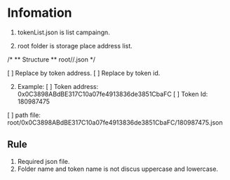 # Infomation

1. tokenList.json is list campaingn.

2. root folder is storage place address list.

/*
** Structure
** root/<tokenAddress>/<tokenId>.json
*/
  
[ ] Replace <tokenAddress> by token address.
[ ] Replace <tokenId> by token id.
  
2. Example: 
[ ] Token address: 0x0C3898ABdBE317C10a07fe4913836de3851CbaFC
[ ] Token Id: 180987475
  
[ ] path file: root/0x0C3898ABdBE317C10a07fe4913836de3851CbaFC/180987475.json

## Rule

1. Required json file.
2. Folder name and token name is not discus uppercase and lowercase.
